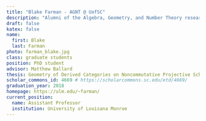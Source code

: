 ```yaml
---
title: "Blake Farman - AGNT @ UofSC"
description: "Alumni of the Algebra, Geometry, and Number Theory research group at the University of South Carolina"
draft: false
katex: false
name: 
  first: Blake 
  last: Farman
photo: farman_blake.jpg
class: graduate students
position: PhD student
advisor: Matthew Ballard
thesis: Geometry of Derived Categories on Noncommutative Projective Schemes
scholar_commons_id: 4669 # https://scholarcommons.sc.edu/etd/4669/
graduation_year: 2018
homepage: https://ulm.edu/~farman/
current_position: 
  name: Assistant Professor
  institution: University of Louisana Monroe
---
```

